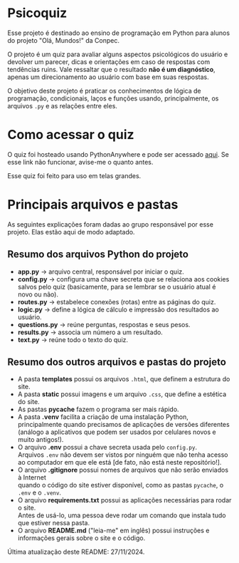 # Psicoquiz
Esse projeto é destinado ao ensino de programação em Python para alunos do projeto "Olá, Mundos!" da Conpec.

O projeto é um quiz para avaliar alguns aspectos psicológicos do usuário e devolver um parecer, dicas e orientações em caso de respostas com tendências ruins. Vale ressaltar que o resultado **não é um diagnóstico**, apenas um direcionamento ao usuário com base em suas respostas.

O objetivo deste projeto é praticar os conhecimentos de lógica de programação, condicionais, laços e funções usando, principalmente, os arquivos `.py` e as relações entre eles.

# Como acessar o quiz
O quiz foi hosteado usando PythonAnywhere e pode ser acessado [aqui](https://bit.ly/psicoquiz). Se esse link não funcionar, avise-me o quanto antes.

Esse quiz foi feito para uso em telas grandes.

# Principais arquivos e pastas
As seguintes explicações foram dadas ao grupo responsável por esse projeto. Elas estão aqui de modo adaptado.

## Resumo dos arquivos Python do projeto

- **app.py** → arquivo central, responsável por iniciar o quiz.
- **config.py** → configura uma chave secreta que se relaciona aos cookies salvos pelo quiz (basicamente, para se lembrar se o usuário atual é novo ou não).
- **routes.py** → estabelece conexões (rotas) entre as páginas do quiz.
- **logic.py** → define a lógica de cálculo e impressão dos resultados ao usuário.
- **questions.py** → reúne perguntas, respostas e seus pesos.
- **results.py** → associa um número a um resultado.
- **text.py** → reúne todo o texto do quiz.

## Resumo dos outros arquivos e pastas do projeto

- A pasta **templates** possui os arquivos `.html`, que definem a estrutura do site.  
- A pasta **static** possui imagens e um arquivo `.css`, que define a estética do site.  
- As pastas **__pycache__** fazem o programa ser mais rápido.  
- A pasta **.venv** facilita a criação de uma instalação Python, principalmente quando precisamos de aplicações de versões diferentes  
  (análogo a aplicativos que podem ser usados por celulares novos e muito antigos!).  
- O arquivo **.env** possui a chave secreta usada pelo `config.py`.  
  Arquivos `.env` não devem ser vistos por ninguém que não tenha acesso ao computador em que ele está [de fato, não está neste repositório!].
- O arquivo **.gitignore** possui nomes de arquivos que não serão enviados à Internet  
  quando o código do site estiver disponível, como as pastas `pycache`, o `.env` e o `.venv`.
- O arquivo **requirements.txt** possui as aplicações necessárias para rodar o site.  
  Antes de usá-lo, uma pessoa deve rodar um comando que instala tudo que estiver nessa pasta.
- O arquivo **README.md** ("leia-me" em inglês) possui instruções e informações gerais sobre o site e o código.

Última atualização deste README: 27/11/2024.
